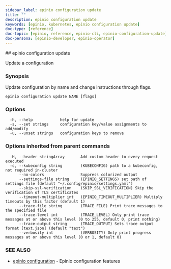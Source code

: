 ```yaml
---
sidebar_label: epinio configuration update
title: ""
description: epinio configuration update
keywords: [epinio, kubernetes, epinio configuration update]
doc-type: [reference]
doc-topic: [epinio, reference, epinio-cli, epinio-configuration-update]
doc-persona: [epinio-developer, epinio-operator]
---
```


<head>
  <link rel="canonical" href="https://docs.epinio.io/references/commands/cli/configuration/epinio_configuration_update"/>
</head>
## epinio configuration update

Update a configuration

### Synopsis

Update configuration by name and change instructions through flags.

```
epinio configuration update NAME [flags]
```

### Options

```
  -h, --help            help for update
  -s, --set strings     configuration key/value assignments to add/modify
  -u, --unset strings   configuration keys to remove
```

### Options inherited from parent commands

```
  -H, --header stringArray       Add custom header to every request executed
  -c, --kubeconfig string        (KUBECONFIG) path to a kubeconfig, not required in-cluster
      --no-colors                Suppress colorized output
      --settings-file string     (EPINIO_SETTINGS) set path of settings file (default "~/.config/epinio/settings.yaml")
      --skip-ssl-verification    (SKIP_SSL_VERIFICATION) Skip the verification of TLS certificates
      --timeout-multiplier int   (EPINIO_TIMEOUT_MULTIPLIER) Multiply timeouts by this factor (default 1)
      --trace-file string        (TRACE_FILE) Print trace messages to the specified file
      --trace-level int          (TRACE_LEVEL) Only print trace messages at or above this level (0 to 255, default 0, print nothing)
      --trace-output string      (TRACE_OUTPUT) Sets trace output format [text,json] (default "text")
      --verbosity int            (VERBOSITY) Only print progress messages at or above this level (0 or 1, default 0)
```

### SEE ALSO

* [epinio configuration](./epinio_configuration.md)	 - Epinio configuration features

